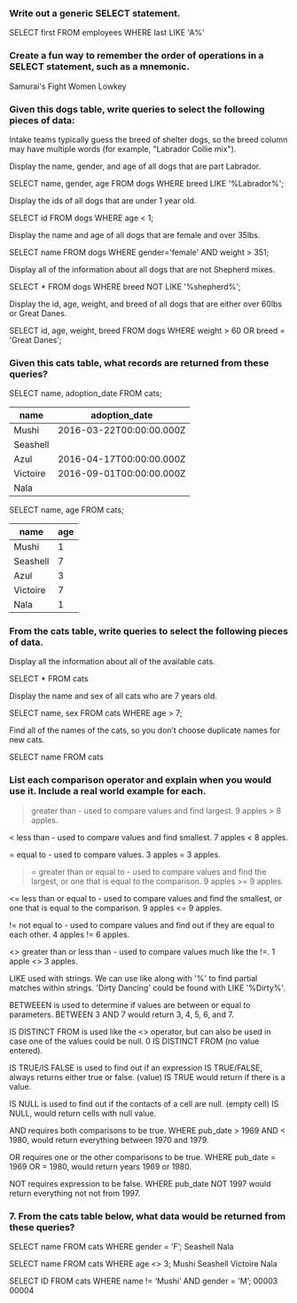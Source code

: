 ### Write out a generic SELECT statement.
SELECT first
FROM employees
WHERE last LIKE 'A%'

### Create a fun way to remember the order of operations in a SELECT statement, such as a mnemonic.

Samurai's Fight Women Lowkey

### Given this dogs table, write queries to select the following pieces of data:

Intake teams typically guess the breed of shelter dogs, so the breed column may have multiple words (for example, "Labrador Collie mix").

Display the name, gender, and age of all dogs that are part Labrador.

SELECT name, gender, age
FROM dogs
WHERE breed LIKE '%Labrador%';

Display the ids of all dogs that are under 1 year old.

SELECT id
FROM dogs
WHERE age < 1;

Display the name and age of all dogs that are female and over 35lbs.

SELECT name
FROM dogs
WHERE gender='female' AND weight > 351;

Display all of the information about all dogs that are not Shepherd mixes.

SELECT *
FROM dogs
WHERE breed NOT LIKE '%shepherd%';

Display the id, age, weight, and breed of all dogs that are either over 60lbs or Great Danes.

SELECT id, age, weight, breed
FROM dogs
WHERE weight > 60 OR breed = 'Great Danes';

### Given this cats table, what records are returned from these queries?

SELECT name, adoption_date FROM cats;

| name     | adoption_date            |
| -------- | ------------------------ |
| Mushi    | 2016-03-22T00:00:00.000Z |
| Seashell |                          |
| Azul     | 2016-04-17T00:00:00.000Z |
| Victoire | 2016-09-01T00:00:00.000Z |
| Nala     |                          |

SELECT name, age FROM cats;

| name     | age |
| -------- | --- |
| Mushi    | 1   |
| Seashell | 7   |
| Azul     | 3   |
| Victoire | 7   |
| Nala     | 1   |

### From the cats table, write queries to select the following pieces of data.
Display all the information about all of the available cats.

SELECT *
FROM cats

Display the name and sex of all cats who are 7 years old.

SELECT name, sex
FROM cats
WHERE age > 7;

Find all of the names of the cats, so you don’t choose duplicate names for new cats.

SELECT name
FROM cats

### List each comparison operator and explain when you would use it. Include a real world example for each.

> greater than - used to compare values and find largest. 9 apples > 8 apples.

< less than - used to compare values and find smallest. 7 apples < 8 apples.

= equal to - used to compare values. 3 apples = 3 apples.

>= greater than or equal to - used to compare values and find the largest, or one that is equal to the comparison. 9 apples >= 9 apples.

<= less than or equal to - used to compare values and find the smallest, or one that is equal to the comparison. 9 apples <= 9 apples.

!= not equal to - used to compare values and find out if they are equal to each other. 4 apples != 6 apples.

<> greater than or less than - used to compare values much like the !=. 1 apple <> 3 apples.

LIKE used with strings. We can use like along with '%' to find partial matches within strings. 'Dirty Dancing' could be found with LIKE '%Dirty%'.

BETWEEEN is used to determine if values are between or equal to parameters. BETWEEN 3 AND 7 would return 3, 4, 5, 6, and 7.

IS DISTINCT FROM is used like the <> operator, but can also be used in case one of the values could be null. 0 IS DISTINCT FROM (no value entered).

IS TRUE/IS FALSE is used to find out if an expression IS TRUE/FALSE, always returns either true or false. (value) IS TRUE would return if there is a value.

IS NULL is used to find out if the contacts of a cell are null. (empty cell) IS NULL, would return cells with null value.

AND requires both comparisons to be true.  WHERE pub_date > 1969 AND < 1980, would return everything between 1970 and 1979.

OR requires one or the other comparisons to be true.  WHERE pub_date = 1969 OR = 1980, would return years 1969 or 1980.

NOT requires expression to be false. WHERE pub_date NOT 1997 would return everything not not from 1997.


### 7. From the cats table below, what data would be returned from these queries?

SELECT name FROM cats WHERE gender = 'F’;
		Seashell
		Nala


SELECT name FROM cats WHERE age <> 3;
		Mushi
		Seashell
		Victoire
		Nala


SELECT ID FROM cats WHERE name != ‘Mushi’ AND gender = 'M’;
		00003
		00004
